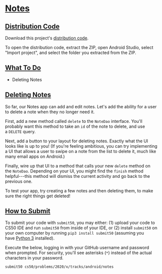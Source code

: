 [Notes](https://cs50.harvard.edu/x/2020/tracks/mobile/android/notes/#notes)
===========================================================================

[Distribution Code](https://cs50.harvard.edu/x/2020/tracks/mobile/android/notes/#distribution-code)
---------------------------------------------------------------------------------------------------

Download this project's [distribution code](https://cdn.cs50.net/2019/fall/tracks/android/notes/notes.zip).

To open the distribution code, extract the ZIP, open Android Studio, select "Import project", and select the folder you extracted from the ZIP.

[What To Do](https://cs50.harvard.edu/x/2020/tracks/mobile/android/notes/#what-to-do)
-------------------------------------------------------------------------------------

-   Deleting Notes

[Deleting Notes](https://cs50.harvard.edu/x/2020/tracks/mobile/android/notes/#deleting-notes)
---------------------------------------------------------------------------------------------

So far, our Notes app can add and edit notes. Let's add the ability for a user to delete a note when they no longer need it.

First, add a new method called `delete` to the `NoteDao` interface. You'll probably want this method to take an `id` of the note to delete, and use a `DELETE` query.

Next, add a button to your layout for deleting notes. Exactly what the UI looks like is up to you! (If you're feeling ambitious, you can try implementing a UI that allows a user to swipe on a note from the list to delete it, much like many email apps on Android.)

Finally, wire up that UI to a method that calls your new `delete` method on the `NoteDao`. Depending on your UI, you might find the `finish` method helpful---this method will dismiss the current activity and go back to the previous one.

To test your app, try creating a few notes and then deleting them, to make sure the right things get deleted!

[How to Submit](https://cs50.harvard.edu/x/2020/tracks/mobile/android/notes/#how-to-submit)
-------------------------------------------------------------------------------------------

To submit your code with `submit50`, you may either: (1) upload your code to CS50 IDE and run `submit50` from inside of your IDE, or (2) install `submit50` on your own computer by running `pip3 install submit50` (assuming you have [Python 3](https://www.python.org/downloads/) installed).

Execute the below, logging in with your GitHub username and password when prompted. For security, you'll see asterisks (`*`) instead of the actual characters in your password.

```
submit50 cs50/problems/2020/x/tracks/android/notes
```